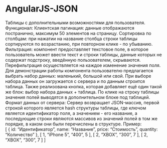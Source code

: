 # AngularJS-JSON
Таблицы с дополнительными возможностями для пользователя.
Функционал:
Клиентская пагинация: данные отображаются постранично, максимум 50 элементов на страницу.
Сортировка по столбцам: при нажатии на название столбца строки таблицы сортируются по возрастанию, при повторном клике - по убыванию. 
Фильтрация: компонент предоставляет текстовое поле, в которое пользователь может ввести текст и строки таблицы, 
данные которых не содержат подстроку, введённую пользователем, скрываются. Перефильтрация осуществляется на каждое изменение значения поля.
Для демонстрации работы компонента пользователю предлагается выбрать набор данных: 
маленький, большой или свой. При выборе набора данных он загружается с сервера и по данным строится таблица.
Также реализована кнопка, которая добавляет ещё один такой же блок: выбор набора данных + таблица.
По клике на строку таблицы значения полей выводятся в дополнительном блоке под таблицей.
Формат данных от сервера:
Сервер возвращает JSON-массив, первой строкой которого является hash структуры таблицы, где ключом является идентификатор поля, 
а значением - его название, а последующие строки являются массивов из значений полей в том же порядке, 
в каком они были перечислены в структуре.
Пример: 	
[
    { id: “Идентификатор”, name: “Название”, price: “Стоимость”, quantity: “Количество” },
    [ 1, “iPhone 5”, “400”, 5 ],
    [ 2, “XBOX”, “300”, 7 ],
    [ 2, “XBOX”, “300”, 7 ] 
]
